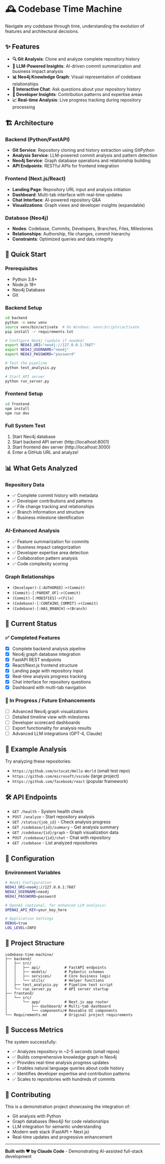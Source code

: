 # 🕰️ Codebase Time Machine

Navigate any codebase through time, understanding the evolution of features and architectural decisions.

## ✨ Features

- **🔍 Git Analysis**: Clone and analyze complete repository history
- **🧠 LLM-Powered Insights**: AI-driven commit summarization and business impact analysis  
- **📊 Neo4j Knowledge Graph**: Visual representation of codebase relationships
- **💬 Interactive Chat**: Ask questions about your repository history
- **👥 Developer Insights**: Contribution patterns and expertise areas
- **📈 Real-time Analysis**: Live progress tracking during repository processing

## 🏗️ Architecture

### Backend (Python/FastAPI)
- **Git Service**: Repository cloning and history extraction using GitPython
- **Analysis Service**: LLM-powered commit analysis and pattern detection
- **Neo4j Service**: Graph database operations and relationship building
- **API Endpoints**: RESTful APIs for frontend integration

### Frontend (Next.js/React)
- **Landing Page**: Repository URL input and analysis initiation
- **Dashboard**: Multi-tab interface with real-time updates
- **Chat Interface**: AI-powered repository Q&A
- **Visualizations**: Graph views and developer insights (expandable)

### Database (Neo4j)
- **Nodes**: Codebase, Commits, Developers, Branches, Files, Milestones
- **Relationships**: Authorship, file changes, commit hierarchy
- **Constraints**: Optimized queries and data integrity

## 🚀 Quick Start

### Prerequisites
- Python 3.8+
- Node.js 18+
- Neo4j Database
- Git

### Backend Setup
```bash
cd backend
python -m venv venv
source venv/bin/activate  # On Windows: venv\Scripts\activate
pip install -r requirements.txt

# Configure Neo4j (update if needed)
export NEO4J_URI="neo4j://127.0.0.1:7687"
export NEO4J_USERNAME="neo4j"
export NEO4J_PASSWORD="password"

# Test the pipeline
python test_analysis.py

# Start API server
python run_server.py
```

### Frontend Setup
```bash
cd frontend
npm install
npm run dev
```

### Full System Test
1. Start Neo4j database
2. Start backend API server (http://localhost:8001)
3. Start frontend dev server (http://localhost:3000)
4. Enter a GitHub URL and analyze!

## 📊 What Gets Analyzed

### Repository Data
- ✅ Complete commit history with metadata
- ✅ Developer contributions and patterns
- ✅ File change tracking and relationships
- ✅ Branch information and structure
- ✅ Business milestone identification

### AI-Enhanced Analysis
- ✅ Feature summarization for commits
- ✅ Business impact categorization
- ✅ Developer expertise area detection
- ✅ Collaboration pattern analysis
- ✅ Code complexity scoring

### Graph Relationships
- `(Developer)-[:AUTHORED]->(Commit)`
- `(Commit)-[:PARENT_OF]->(Commit)`
- `(Commit)-[:MODIFIES]->(File)`
- `(Codebase)-[:CONTAINS_COMMIT]->(Commit)`
- `(Codebase)-[:HAS_BRANCH]->(Branch)`

## 🎯 Current Status

### ✅ Completed Features
- [x] Complete backend analysis pipeline
- [x] Neo4j graph database integration
- [x] FastAPI REST endpoints
- [x] React/Next.js frontend structure
- [x] Landing page with repository input
- [x] Real-time analysis progress tracking
- [x] Chat interface for repository questions
- [x] Dashboard with multi-tab navigation

### 🚧 In Progress / Future Enhancements
- [ ] Advanced Neo4j graph visualizations
- [ ] Detailed timeline view with milestones
- [ ] Developer scorecard dashboards
- [ ] Export functionality for analysis results
- [ ] Advanced LLM integrations (GPT-4, Claude)

## 🧪 Example Analysis

Try analyzing these repositories:
- `https://github.com/octocat/Hello-World` (small test repo)
- `https://github.com/microsoft/vscode` (large project)
- `https://github.com/facebook/react` (popular framework)

## 🛠️ API Endpoints

- `GET /health` - System health check
- `POST /analyze` - Start repository analysis
- `GET /status/{job_id}` - Check analysis progress
- `GET /codebase/{id}/summary` - Get analysis summary
- `GET /codebase/{id}/graph` - Graph visualization data
- `POST /codebase/{id}/chat` - Chat with repository
- `GET /codebase` - List analyzed repositories

## 🔧 Configuration

### Environment Variables
```bash
# Neo4j Configuration
NEO4J_URI=neo4j://127.0.0.1:7687
NEO4J_USERNAME=neo4j
NEO4J_PASSWORD=password

# OpenAI (optional, for enhanced LLM analysis)
OPENAI_API_KEY=your_key_here

# Application Settings
DEBUG=true
LOG_LEVEL=INFO
```

## 📁 Project Structure

```
codebase-time-machine/
├── backend/
│   ├── src/
│   │   ├── api/           # FastAPI endpoints
│   │   ├── models/        # Pydantic schemas
│   │   ├── services/      # Core business logic
│   │   └── utils/         # Helper functions
│   ├── test_analysis.py   # Pipeline test script
│   └── run_server.py      # API server startup
├── frontend/
│   └── src/
│       └── app/           # Next.js app router
│           ├── dashboard/ # Multi-tab dashboard
│           └── components/# Reusable UI components
└── Requirements.md        # Original project requirements
```

## 🎉 Success Metrics

The system successfully:
- ✅ Analyzes repository in ~2-5 seconds (small repos)
- ✅ Builds comprehensive knowledge graph in Neo4j
- ✅ Provides real-time analysis progress updates
- ✅ Enables natural language queries about code history
- ✅ Identifies developer expertise and contribution patterns
- ✅ Scales to repositories with hundreds of commits

## 🤝 Contributing

This is a demonstration project showcasing the integration of:
- Git analysis with Python
- Graph databases (Neo4j) for code relationships
- LLM integration for semantic understanding
- Modern web stack (FastAPI + Next.js)
- Real-time updates and progressive enhancement

---

**Built with ❤️ by Claude Code** - Demonstrating AI-assisted full-stack development